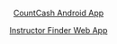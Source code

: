 <p align="center">
  <a href="https://play.google.com/store/apps/details?id=com.pavlidisnick.CountCash&pli=1">CountCash Android App</a>
</p>

<p align="center">
  <a href="https://instructorfinder.netlify.app/">Instructor Finder Web App</a>
</p>